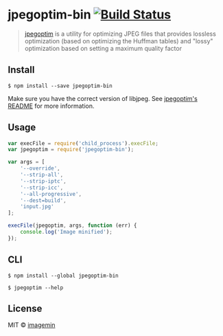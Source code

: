 # jpegoptim-bin [![Build Status](http://img.shields.io/travis/imagemin/jpegoptim-bin.svg?style=flat)](http://travis-ci.org/imagemin/jpegoptim-bin)

> [jpegoptim](https://github.com/tjko/jpegoptim) is a utility for optimizing JPEG files that provides lossless optimization (based on optimizing the Huffman tables) and "lossy" optimization based on setting a maximum quality factor


## Install

```
$ npm install --save jpegoptim-bin
```

Make sure you have the correct version of libjpeg. See [jpegoptim's README](https://github.com/tjko/jpegoptim#readme) for more information.


## Usage

```js
var execFile = require('child_process').execFile;
var jpegoptim = require('jpegoptim-bin');

var args = [
	'--override',
	'--strip-all',
	'--strip-iptc',
	'--strip-icc',
	'--all-progressive',
	'--dest=build',
	'input.jpg'
];

execFile(jpegoptim, args, function (err) {
	console.log('Image minified');
});
```


## CLI

```
$ npm install --global jpegoptim-bin
```

```
$ jpegoptim --help
```


## License

MIT © [imagemin](https://github.com/imagemin)
